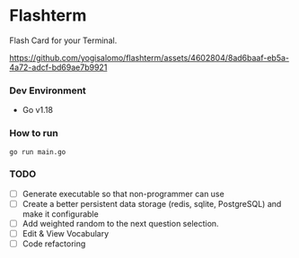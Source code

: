 # Flashterm

Flash Card for your Terminal.

https://github.com/yogisalomo/flashterm/assets/4602804/8ad6baaf-eb5a-4a72-adcf-bd69ae7b9921


### Dev Environment

- Go v1.18

### How to run

```shell
go run main.go
```

### TODO

- [ ] Generate executable so that non-programmer can use
- [ ] Create a better persistent data storage (redis, sqlite, PostgreSQL) and make it configurable
- [ ] Add weighted random to the next question selection.
- [ ] Edit & View Vocabulary
- [ ] Code refactoring
